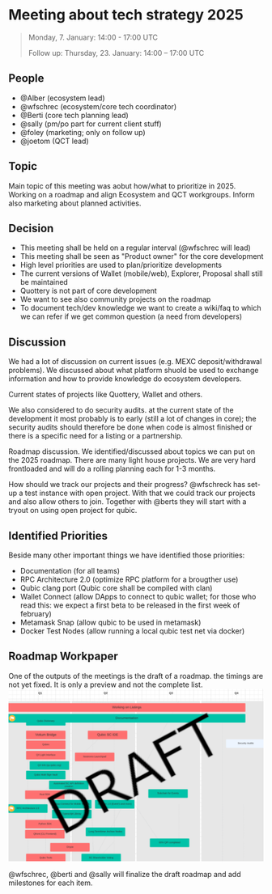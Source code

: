 # Meeting about tech strategy 2025

> Monday, 7. January: 14:00 - 17:00 UTC
> 
> Follow up: Thursday, 23. January: 14:00 – 17:00 UTC

## People
- @Alber  (ecosystem lead)
- @wfschrec (ecosystem/core tech coordinator)
- @Berti (core tech planning lead)
- @sally (pm/po part for current client stuff)
- @foley (marketing; only on follow up)
- @joetom (QCT lead)

## Topic
Main topic of this meeting was aobut how/what to prioritize in 2025. Working on a roadmap and align Ecosystem and QCT workgroups. Inform also marketing about planned activities.

## Decision
- This meeting shall be held on a regular interval (@wfschrec will lead)
- This meeting shall be seen as "Product owner" for the core development
- High level priorities are used to plan/prioritize developments
- The current versions of Wallet (mobile/web), Explorer, Proposal shall still be maintained
- Quottery is not part of core development
- We want to see also community projects on the roadmap
- To document tech/dev knowledge we want to create a wiki/faq to which we can refer if we get common question (a need from developers)

## Discussion
We had a lot of discussion on current issues (e.g. MEXC deposit/withdrawal problems). We discussed about what platform shuold be used to exchange information and how to provide knowledge do ecosystem developers.

Current states of projects like Quottery, Wallet and others.

We also considered to do security audits. at the current state of the development it most probably is to early (still a lot of changes in core); the security audits should therefore be done when code is almost finished or there is a specific need for a listing or a partnership.

Roadmap discussion. We identified/discussed about topics we can put on the 2025 roadmap. There are many light house projects. We are very hard frontloaded and will do a rolling planning each for 1-3 months.

How should we track our projects and their progress? @wfschreck has set-up a test instance with open project. With that we could track our projects and also allow others to join. Together with @berts they will start with a tryout on using open project for qubic.

## Identified Priorities
Beside many other important things we have identified those priorities:
- Documentation (for all teams)
- RPC Architecture 2.0 (optimize RPC platform for a brougther use)
- Qubic clang port (Qubic core shall be compiled with clan)
- Wallet Connect (allow DApps to connect to qubic wallet; for those who read this: we expect a first beta to be released in the first week of february)
- Metamask Snap (allow qubic to be used in metamask)
- Docker Test Nodes (allow running a local qubic test net via docker)


## Roadmap Workpaper
One of the outputs of the meetings is the draft of a roadmap. the timings are not yet fixed. It is only a preview and not the complete list.
![roadmap draft](images/2025-01-23-tech-roadmap-draft-preview.PNG)

@wfschrec, @berti and @sally will finalize the draft roadmap and add milestones for each item.
